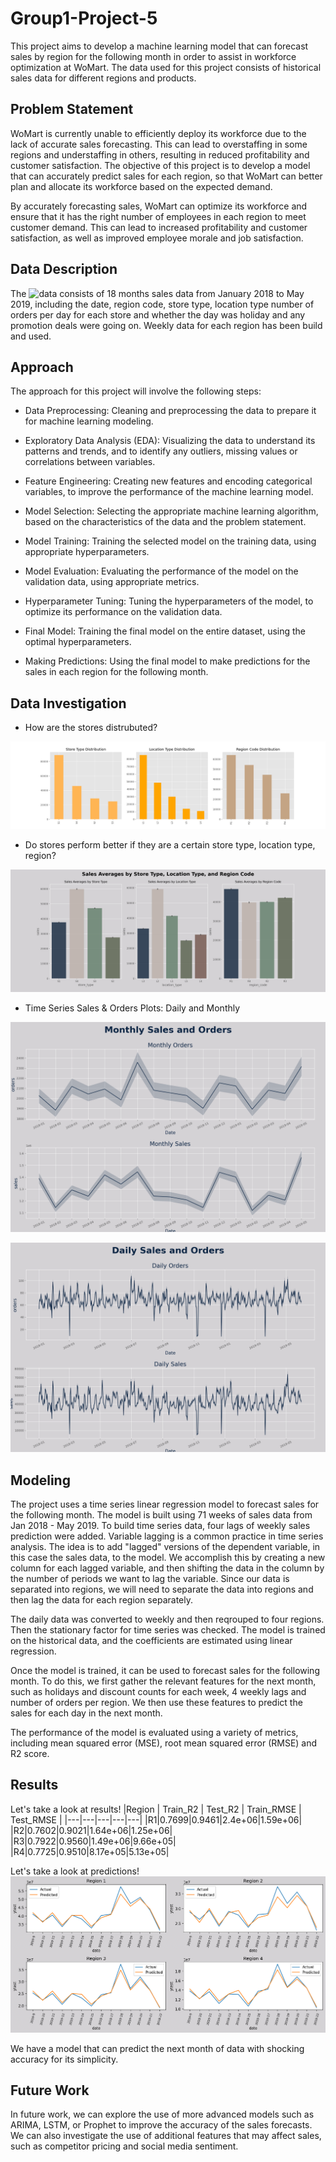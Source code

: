 # Group1-Project-5

This project aims to develop a machine learning model that can forecast sales by region for the following month in order to assist in workforce optimization at WoMart. The data used for this project consists of historical sales data for different regions and products.

## Problem Statement

WoMart is currently unable to efficiently deploy its workforce due to the lack of accurate sales forecasting. This can lead to overstaffing in some regions and understaffing in others, resulting in reduced profitability and customer satisfaction. The objective of this project is to develop a model that can accurately predict sales for each region, so that WoMart can better plan and allocate its workforce based on the expected demand.

By accurately forecasting sales, WoMart can optimize its workforce and ensure that it has the right number of employees in each region to meet customer demand. This can lead to increased profitability and customer satisfaction, as well as improved employee morale and job satisfaction.

## Data Description

The ![data](https://www.kaggle.com/datasets/shelvigarg/sales-forecasting-womart-store/download?datasetVersionNumber=1) consists of 18 months sales data from January 2018 to May 2019, including the date, region code, store type, location type number of orders per day for each store and whether the day was holiday and any promotion deals were going on. Weekly data for each region has been build and used.

## Approach

The approach for this project will involve the following steps:

- Data Preprocessing: Cleaning and preprocessing the data to prepare it for machine learning modeling.

- Exploratory Data Analysis (EDA): Visualizing the data to understand its patterns and trends, and to identify any outliers, missing values or correlations between variables.

- Feature Engineering: Creating new features and encoding categorical variables, to improve the performance of the machine learning model.

- Model Selection: Selecting the appropriate machine learning algorithm, based on the characteristics of the data and the problem statement.

- Model Training: Training the selected model on the training data, using appropriate hyperparameters.

- Model Evaluation: Evaluating the performance of the model on the validation data, using appropriate metrics.

- Hyperparameter Tuning: Tuning the hyperparameters of the model, to optimize its performance on the validation data.

- Final Model: Training the final model on the entire dataset, using the optimal hyperparameters.

- Making Predictions: Using the final model to make predictions for the sales in each region for the following month.

## Data Investigation

- How are the stores distrubuted?

![Store Type, Location Type, Region Code Distributions](./image/logidtic_distribution.png)

- Do stores perform better if they are a certain store type, location type, region?

![Sales Averages by Store Type, Location Type, Region Code](./image/sales_ave_by_location.png)

- Time Series Sales & Orders Plots: Daily and Monthly

![Time Series Sales & Orders Plots: Monthly](./image/time_series_monthly.png)

![Time Series Sales & Orders Plots: Daily](./image/time_series_daily.png)

## Modeling

The project uses a time series linear regression model to forecast sales for the following month. The model is built using 71 weeks of sales data from Jan 2018 - May 2019. To build time series data, four lags of weekly sales prediction were added. Variable lagging is a common practice in time series analysis. The idea is to add "lagged" versions of the dependent variable, in this case the sales data, to the model.
We accomplish this by creating a new column for each lagged variable, and then shifting the data in the column by the number of periods we want to lag the variable.
Since our data is separated into regions, we will need to separate the data into regions and then lag the data for each region separately.

The daily data was converted to weekly and then reqrouped to four regions. Then the stationary factor for time series was checked.
The model is trained on the historical data, and the coefficients are estimated using linear regression.

Once the model is trained, it can be used to forecast sales for the following month. To do this, we first gather the relevant features for the next month, such as holidays and discount counts for each week, 4 weekly lags and number of orders per region. We then use these features to predict the sales for each day in the next month.

The performance of the model is evaluated using a variety of metrics, including mean squared error (MSE), root mean squared error (RMSE) and R2 score.

## Results

Let's take a look at results!
|Region | Train_R2 | Test_R2 | Train_RMSE | Test_RMSE |
|---|---|---|---|---|
|R1|0.7699|0.9461|2.4e+06|1.59e+06|
|R2|0.7602|0.9021|1.64e+06|1.25e+06|
|R3|0.7922|0.9560|1.49e+06|9.66e+05|
|R4|0.7725|0.9510|8.17e+05|5.13e+05|

Let's take a look at predictions!
![regional_forecasts](./image/regional_forecasts.png)

We have a model that can predict the next month of data with shocking accuracy for its simplicity.

## Future Work

In future work, we can explore the use of more advanced models such as ARIMA, LSTM, or Prophet to improve the accuracy of the sales forecasts. We can also investigate the use of additional features that may affect sales, such as competitor pricing and social media sentiment.
